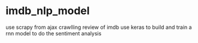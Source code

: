 # imdb_nlp_model
use scrapy from ajax crawlling review of imdb
use keras to build and train a rnn model to do the sentiment analysis
